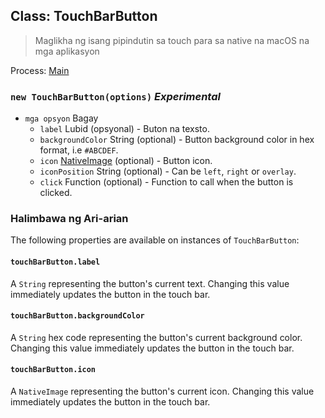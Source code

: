 ## Class: TouchBarButton

> Maglikha ng isang pipindutin sa touch para sa native na macOS na mga aplikasyon

Process: [Main](../tutorial/quick-start.md#main-process)

### `new TouchBarButton(options)` *Experimental*

* `mga opsyon` Bagay 
  * `label` Lubid (opsyonal) - Buton na texsto.
  * `backgroundColor` String (optional) - Button background color in hex format, i.e `#ABCDEF`.
  * `icon` [NativeImage](native-image.md) (optional) - Button icon.
  * `iconPosition` String (optional) - Can be `left`, `right` or `overlay`.
  * `click` Function (optional) - Function to call when the button is clicked.

### Halimbawa ng Ari-arian

The following properties are available on instances of `TouchBarButton`:

#### `touchBarButton.label`

A `String` representing the button's current text. Changing this value immediately updates the button in the touch bar.

#### `touchBarButton.backgroundColor`

A `String` hex code representing the button's current background color. Changing this value immediately updates the button in the touch bar.

#### `touchBarButton.icon`

A `NativeImage` representing the button's current icon. Changing this value immediately updates the button in the touch bar.